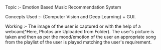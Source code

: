 Topic :- Emotion Based Music Recommendation System

Concepts Used :- (Computer Vision and Deep Learning) + GUI.

Working :- The image of the user is captured or with the help of a webcam(^Here, Photos are Uploaded from Folder). 
           The user's picture is taken and then as per the mood/emotion of the user an appropriate song from the 
           playlist of the user is played matching the user's requirement.   
